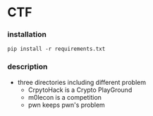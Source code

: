 # CTF

### installation

```
pip install -r requirements.txt
```

### description

-   three directories including different problem
    -   CrpytoHack is a Crypto PlayGround
    -   m0lecon is a competition
    -   pwn keeps pwn's problem

